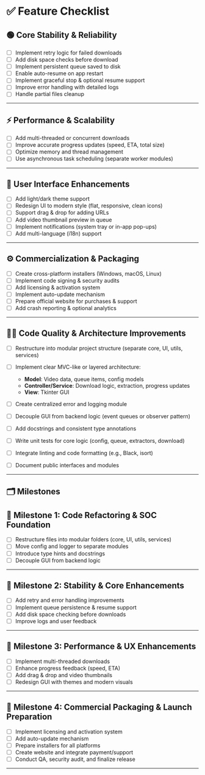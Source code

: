 # ✅ Feature Checklist

## 🟢 Core Stability & Reliability

* [ ] Implement retry logic for failed downloads
* [ ] Add disk space checks before download
* [ ] Implement persistent queue saved to disk
* [ ] Enable auto-resume on app restart
* [ ] Implement graceful stop & optional resume support
* [ ] Improve error handling with detailed logs
* [ ] Handle partial files cleanup

---

## ⚡ Performance & Scalability

* [ ] Add multi-threaded or concurrent downloads
* [ ] Improve accurate progress updates (speed, ETA, total size)
* [ ] Optimize memory and thread management
* [ ] Use asynchronous task scheduling (separate worker modules)

---

## 🎨 User Interface Enhancements

* [ ] Add light/dark theme support
* [ ] Redesign UI to modern style (flat, responsive, clean icons)
* [ ] Support drag & drop for adding URLs
* [ ] Add video thumbnail preview in queue
* [ ] Implement notifications (system tray or in-app pop-ups)
* [ ] Add multi-language (i18n) support

---

## ⚙️ Commercialization & Packaging

* [ ] Create cross-platform installers (Windows, macOS, Linux)
* [ ] Implement code signing & security audits
* [ ] Add licensing & activation system
* [ ] Implement auto-update mechanism
* [ ] Prepare official website for purchases & support
* [ ] Add crash reporting & optional analytics

---

## 🧑‍💻 Code Quality & Architecture Improvements

* [ ] Restructure into modular project structure (separate core, UI, utils, services)
* [ ] Implement clear MVC-like or layered architecture:

  * **Model**: Video data, queue items, config models
  * **Controller/Service**: Download logic, extraction, progress updates
  * **View**: Tkinter GUI
* [ ] Create centralized error and logging module
* [ ] Decouple GUI from backend logic (event queues or observer pattern)
* [ ] Add docstrings and consistent type annotations
* [ ] Write unit tests for core logic (config, queue, extractors, download)
* [ ] Integrate linting and code formatting (e.g., Black, isort)
* [ ] Document public interfaces and modules

---

## 🗂️ Milestones

## 🥇 Milestone 1: Code Refactoring & SOC Foundation

* [ ] Restructure files into modular folders (core, UI, utils, services)
* [ ] Move config and logger to separate modules
* [ ] Introduce type hints and docstrings
* [ ] Decouple GUI from backend logic

---

## 🥈 Milestone 2: Stability & Core Enhancements

* [ ] Add retry and error handling improvements
* [ ] Implement queue persistence & resume support
* [ ] Add disk space checking before downloads
* [ ] Improve logs and user feedback

---

## 🥉 Milestone 3: Performance & UX Enhancements

* [ ] Implement multi-threaded downloads
* [ ] Enhance progress feedback (speed, ETA)
* [ ] Add drag & drop and video thumbnails
* [ ] Redesign GUI with themes and modern visuals

---

## 🏅 Milestone 4: Commercial Packaging & Launch Preparation

* [ ] Implement licensing and activation system
* [ ] Add auto-update mechanism
* [ ] Prepare installers for all platforms
* [ ] Create website and integrate payment/support
* [ ] Conduct QA, security audit, and finalize release

---
